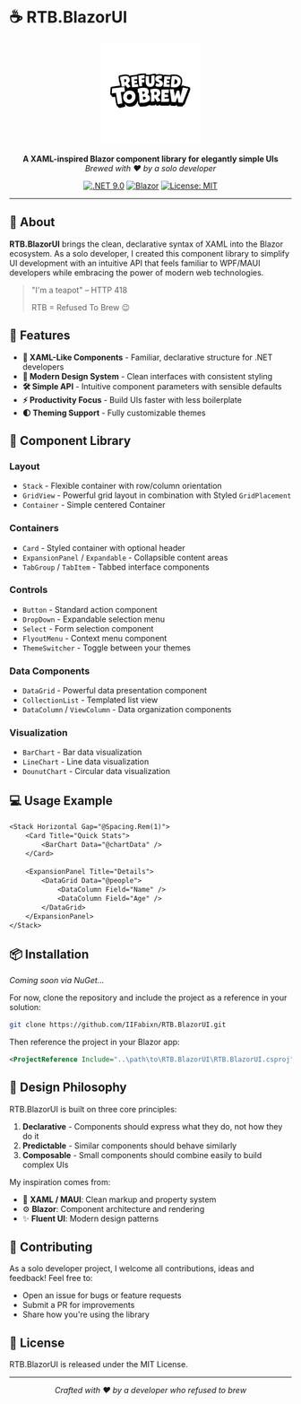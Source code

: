 # ☕ RTB.BlazorUI

<div align="center">
  <img src="src/RTB.BlazorUI/wwwroot/rtb_logo.svg" alt="RTB Logo" width="180">
</div>

<p align="center">
  <strong>A XAML-inspired Blazor component library for elegantly simple UIs</strong><br>
  <em>Brewed with ❤️ by a solo developer</em>
</p>

<div align="center">
  
[![.NET 9.0](https://img.shields.io/badge/.NET-9.0-512BD4)](https://dotnet.microsoft.com/download)
[![Blazor](https://img.shields.io/badge/Blazor-Web-5C2D91)](https://dotnet.microsoft.com/apps/aspnet/web-apps/blazor)
[![License: MIT](https://img.shields.io/badge/License-MIT-yellow.svg)](https://opensource.org/licenses/MIT)
  
</div>

<hr>

## 🌟 About

**RTB.BlazorUI** brings the clean, declarative syntax of XAML into the Blazor ecosystem. As a solo developer, I created this component library to simplify UI development with an intuitive API that feels familiar to WPF/MAUI developers while embracing the power of modern web technologies.

> "I'm a teapot" – HTTP 418 
>
> RTB = Refused To Brew 😉

## 🚀 Features

- **🧩 XAML-Like Components** - Familiar, declarative structure for .NET developers
- **🎨 Modern Design System** - Clean interfaces with consistent styling
- **🛠️ Simple API** - Intuitive component parameters with sensible defaults
- **⚡ Productivity Focus** - Build UIs faster with less boilerplate 
- **🌓 Theming Support** - Fully customizable themes

## 🧰 Component Library

### Layout
- `Stack` - Flexible container with row/column orientation
- `GridView` - Powerful grid layout in combination with Styled `GridPlacement`
- `Container` - Simple centered Container

### Containers
- `Card` - Styled container with optional header
- `ExpansionPanel` / `Expandable` - Collapsible content areas
- `TabGroup` / `TabItem` - Tabbed interface components

### Controls
- `Button` - Standard action component
- `DropDown` - Expandable selection menu 
- `Select` - Form selection component
- `FlyoutMenu` - Context menu component
- `ThemeSwitcher` - Toggle between your themes

### Data Components
- `DataGrid` - Powerful data presentation component
- `CollectionList` - Templated list view
- `DataColumn` / `ViewColumn` - Data organization components

### Visualization
- `BarChart` - Bar data visualization
- `LineChart` - Line data visualization
- `DounutChart` - Circular data visualization

## 💻 Usage Example

```razor
<Stack Horizontal Gap="@Spacing.Rem(1)">
    <Card Title="Quick Stats">
        <BarChart Data="@chartData" />
    </Card>
    
    <ExpansionPanel Title="Details">
        <DataGrid Data="@people">
            <DataColumn Field="Name" />
            <DataColumn Field="Age" />
        </DataGrid>
    </ExpansionPanel>
</Stack>
```

## 📦 Installation

_Coming soon via NuGet..._

For now, clone the repository and include the project as a reference in your solution:

```bash
git clone https://github.com/IIFabixn/RTB.BlazorUI.git
```

Then reference the project in your Blazor app:

```xml
<ProjectReference Include="..\path\to\RTB.BlazorUI\RTB.BlazorUI.csproj" />
```

## 🧠 Design Philosophy

RTB.BlazorUI is built on three core principles:

1. **Declarative** - Components should express what they do, not how they do it
2. **Predictable** - Similar components should behave similarly
3. **Composable** - Small components should combine easily to build complex UIs

My inspiration comes from:
- 🧱 **XAML / MAUI**: Clean markup and property system
- ⚙️ **Blazor**: Component architecture and rendering
- ✨ **Fluent UI**: Modern design patterns

## 🤝 Contributing

As a solo developer project, I welcome all contributions, ideas and feedback! Feel free to:

- Open an issue for bugs or feature requests
- Submit a PR for improvements
- Share how you're using the library

## 📄 License

RTB.BlazorUI is released under the MIT License.

<hr>

<p align="center">
  <i>Crafted with ❤ by a developer who refused to brew</i>
</p>